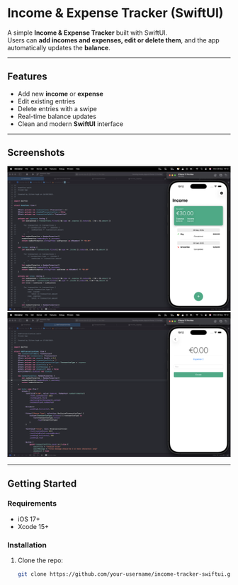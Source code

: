 # Income & Expense Tracker (SwiftUI)

A simple **Income & Expense Tracker** built with SwiftUI.  
Users can **add incomes and expenses, edit or delete them**, and the app automatically updates the **balance**.  

---

## Features
- Add new **income** or **expense**  
- Edit existing entries  
- Delete entries with a swipe  
- Real-time balance updates  
- Clean and modern **SwiftUI** interface  

---

## Screenshots

<p align="center">
  <img src="screenshots/1.png" alt="Income List Screenshot"/>
  <img src="screenshots/2.png" alt="Add Entry Screenshot"/>
</p>

---

## Getting Started

### Requirements
- iOS 17+
- Xcode 15+

### Installation
1. Clone the repo:
   ```bash
   git clone https://github.com/your-username/income-tracker-swiftui.git
